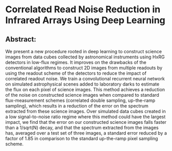 # Correlated Read Noise Reduction in Infrared Arrays Using Deep Learning

## Abstract:
We present a new procedure rooted in deep learning to construct science images from data cubes collected by astronomical instruments using HxRG detectors in low-flux regimes. It improves on the drawbacks of the conventional algorithms to construct 2D images from multiple readouts by using the readout scheme of the detectors to reduce the impact of correlated readout noise. We train a convolutional recurrent neural network on simulated astrophysical scenes added to laboratory darks to estimate the flux on each pixel of science images. This method achieves a reduction of the noise on constructed science images when compared to standard flux-measurement schemes (correlated double sampling, up-the-ramp sampling), which results in a reduction of the error on the spectrum extracted from these science images. Over simulated data cubes created in a low signal-to-noise ratio regime where this method could have the largest impact, we find that the error on our constructed science images falls faster than a 1/sqrt(N) decay, and that the spectrum extracted from the images has, averaged over a test set of three images, a standard error reduced by a factor of 1.85 in comparison to the standard up-the-ramp pixel sampling scheme.
